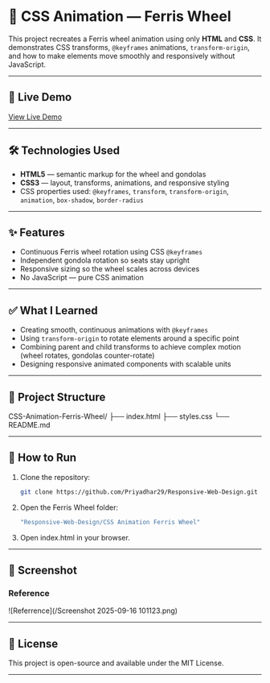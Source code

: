 # 🎡 CSS Animation — Ferris Wheel

This project recreates a Ferris wheel animation using only **HTML** and **CSS**. It demonstrates CSS transforms, `@keyframes` animations, `transform-origin`, and how to make elements move smoothly and responsively without JavaScript.

---

## 🔗 Live Demo
[View Live Demo](https://priyadhar29.github.io/Ferris_Wheel/)

---

## 🛠️ Technologies Used
- **HTML5** — semantic markup for the wheel and gondolas  
- **CSS3** — layout, transforms, animations, and responsive styling  
- CSS properties used: `@keyframes`, `transform`, `transform-origin`, `animation`, `box-shadow`, `border-radius`

---

## ✨ Features
- Continuous Ferris wheel rotation using CSS `@keyframes`
- Independent gondola rotation so seats stay upright
- Responsive sizing so the wheel scales across devices
- No JavaScript — pure CSS animation

---

## ✅ What I Learned
- Creating smooth, continuous animations with `@keyframes`
- Using `transform-origin` to rotate elements around a specific point
- Combining parent and child transforms to achieve complex motion (wheel rotates, gondolas counter-rotate)
- Designing responsive animated components with scalable units

---

## 📂 Project Structure
CSS-Animation-Ferris-Wheel/
├── index.html
├── styles.css
└── README.md

---

## 🚀 How to Run
1. Clone the repository:
   ```bash
   git clone https://github.com/Priyadhar29/Responsive-Web-Design.git

2. Open the Ferris Wheel folder:
   ```bash
   "Responsive-Web-Design/CSS Animation Ferris Wheel"

3. Open index.html in your browser.

---

## 📸 Screenshot

### Reference
![Referrence](/Screenshot 2025-09-16 101123.png)

---

## 📜 License

This project is open-source and available under the MIT License.

---

